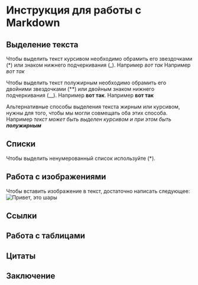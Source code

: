 # Инструкция для работы с Markdown

## Выделение текста

Чтобы выделить текст курсивом необходимо обрамить его звездочками (*) или знаком нижнего подчеркивания (_). Например _вот так_ Например *вот так*

Чтобы выделить текст полужирным необходимо обрамить его двойними звездочками (**) или двойным знаком нижнего подчеркивания (__). Например __вот так__. Например **вот так**

Альтернативные способы выделения текста жирным или курсивом, нужны для того, чтобы мы могли совмещать оба этих способа. Например _текст может быть выделен курсивом и при этом быть **полужирным**_
## Списки
Чтобы выделить ненумерованный список используйте (*).
## Работа с изображениями 

Чтобы вставить изображение в текст, достаточно написать следующее:
![Привет, это шары](IMG_4350.JPG)

## Ссылки

## Работа с таблицами

## Цитаты

## Заключение